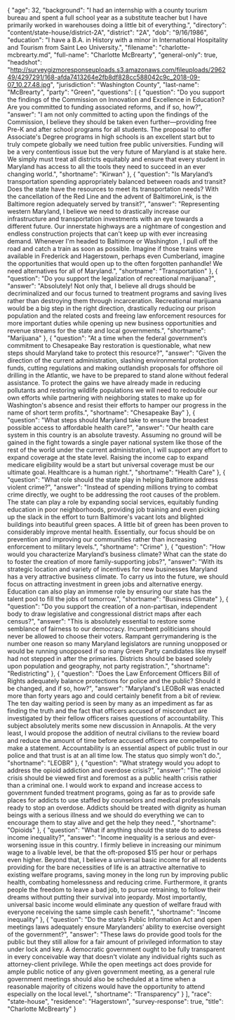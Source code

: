{
  "age": 32,
  "background": "I had an internship with a county tourism bureau and spent a full school year as a substitute teacher but I have primarily worked in warehouses doing a little bit of everything.",
  "directory": "content/state-house/district-2A",
  "district": "2A",
  "dob": "9/16/1986",
  "education": "I have a B.A. in History with a minor in International Hospitality and Tourism from Saint Leo University.",
  "filename": "charlotte-mcbrearty.md",
  "full-name": "Charlotte McBrearty",
  "general-only": true,
  "headshot": "http://surveygizmoresponseuploads.s3.amazonaws.com/fileuploads/296249/4297291/168-afda7413264e2fb8df828cc588042c9c_2018-09-07_10.27.48.jpg",
  "jurisdiction": "Washington County",
  "last-name": "McBrearty",
  "party": "Green",
  "questions": [
    {
      "question": "Do you support the findings of the Commission on Innovation and Excellence in Education? Are you committed to funding associated reforms, and if so, how?",
      "answer": "I am not only committed to acting upon the findings of the Commission, I believe they should be taken even further—providing free Pre-K and after school programs for all students. The proposal to offer Associate's Degree programs in high schools is an excellent start but to truly compete globally we need tuition free public universities. Funding will be a very contentious issue but the very future of Maryland is at stake here. We simply must treat all districts equitably and ensure that every student in Maryland has access to all the tools they need to succeed in an ever changing world.",
      "shortname": "Kirwan"
    },
    {
      "question": "Is Maryland’s transportation spending appropriately balanced between roads and transit? Does the state have the resources to meet its transportation needs? With the cancellation of the Red Line and the advent of BaltimoreLink, is the Baltimore region adequately served by transit?",
      "answer": "Representing western Maryland, I believe we need to drastically increase our infrastructure and transportation investments with an eye towards a different future. Our innerstate highways are a nightmare of congestion and endless construction projects that can't keep up with ever increasing demand. Whenever I'm headed to Baltimore or Washington , I pull off the road and catch a train as soon as possible. Imagine if those trains were available in Frederick and Hagerstown, perhaps even Cumberland, imagine the opportunities that would open up to the often forgotten panhandle! We need alternatives for all of Maryland.",
      "shortname": "Transportation"
    },
    {
      "question": "Do you support the legalization of recreational marijuana?",
      "answer": "Absolutely! Not only that, I believe all drugs should be decriminalized and our focus turned to treatment programs and saving lives rather than destroying them through incarceration. Recreational marijuana would be a big step in the right direction, drastically reducing our prison population and the related costs and freeing law enforcement resources for more important duties while opening up new business opportunities and revenue streams for the state and local governments.",
      "shortname": "Marijuana"
    },
    {
      "question": "At a time when the federal government’s commitment to Chesapeake Bay restoration is questionable, what new steps should Maryland take to protect this resource?",
      "answer": "Given the direction of the current administration, slashing environmental protection funds, cutting regulations and making outlandish proposals for offshore oil drilling in the Atlantic, we have to be prepared to stand alone without federal assistance. To protect the gains we have already made in reducing pollutants and restoring wildlife populations we will need to redouble our own efforts while partnering with neighboring states to make up for Washington's absence and resist their efforts to hamper our progress in the name of short term profits.",
      "shortname": "Chesapeake Bay"
    },
    {
      "question": "What steps should Maryland take to ensure the broadest possible access to affordable health care?",
      "answer": "Our health care system in this country is an absolute travesty. Assuming no ground will be gained in the fight towards a single payer national system like those of the rest of the world under the current administration, I will support any effort to expand coverage at the state level. Raising the income cap to expand medicare eligibility would be a start but universal coverage must be our ultimate goal. Healthcare is a human right.",
      "shortname": "Health Care"
    },
    {
      "question": "What role should the state play in helping Baltimore address violent crime?",
      "answer": "Instead of spending millions trying to combat crime directly, we ought to be addressing the root causes of the problem. The state can play a role by expanding social services, equitably funding education in poor neighborhoods, providing job training and even picking up the slack in the effort to turn Baltimore's vacant lots and blighted buildings into beautiful green spaces. A little bit of green has been proven to considerably improve mental health. Essentially, our focus should be on prevention and improving our communities rather than increasing enforcement to military levels.",
      "shortname": "Crime"
    },
    {
      "question": "How would you characterize Maryland’s business climate? What can the state do to foster the creation of more family-supporting jobs?",
      "answer": "With its strategic location and variety of incentives for new businesses Maryland has a very attractive business climate. To carry us into the future, we should focus on attracting investment in green jobs and alternative energy. Education can also play an immense role by ensuring our state has the talent pool to fill the jobs of tomorrow.",
      "shortname": "Business Climate"
    },
    {
      "question": "Do you support the creation of a non-partisan, independent body to draw legislative and congressional district maps after each census?",
      "answer": "This is absolutely essential to restore some semblance of fairness to our democracy. Incumbent politicians should never be allowed to choose their voters. Rampant gerrymandering is the number one reason so many Maryland legislators are running unopposed or would be running unopposed if so many Green Party candidates like myself had not stepped in after the primaries. Districts should be based solely upon population and geography, not party registration.",
      "shortname": "Redistricting"
    },
    {
      "question": "Does the Law Enforcement Officers Bill of Rights adequately balance protections for police and the public? Should it be changed, and if so, how?",
      "answer": "Maryland's LEOBoR was enacted more than forty years ago and could certainly benefit from a bit of review. The ten day waiting period is seen by many as an impediment as far as finding the truth and the fact that officers accused of misconduct are investigated by their fellow officers raises questions of accountability. This subject absolutely merits some new discussion in Annapolis. At the very least, I would propose the addition of neutral civilians to the review board and reduce the amount of time before accused officers are compelled to make a statement.  Accountability is an essential aspect of public trust in our police and that trust is at an all time low. The status quo simply won't do.",
      "shortname": "LEOBR"
    },
    {
      "question": "What strategy would you adopt to address the opioid addiction and overdose crisis?",
      "answer": "The opioid crisis should be viewed first and foremost as a public health crisis rather than a criminal one. I would work to expand and increase access to government funded treatment programs, going as far as to provide safe places for addicts to use staffed by counselors and medical professionals ready to stop an overdose. Addicts should be treated with dignity as human beings with a serious illness and we should do everything we can to encourage them to stay alive and get the help they need.",
      "shortname": "Opioids"
    },
    {
      "question": "What if anything should the state do to address income inequality?",
      "answer": "Income inequality is a serious and ever-worsening issue in this country. I firmly believe in increasing our minimum wage to a livable level, be that the oft-proposed  $15 per hour or perhaps even higher. Beyond that, I believe a universal basic income for all residents providing for the bare necessities of life is an attractive alternative to existing welfare programs, saving money in the long run by improving public health, combating homelessness and reducing crime. Furthermore, it grants people the freedom to leave a bad job, to pursue retraining, to follow their dreams without putting their survival into jeopardy. Most importantly, universal basic income would eliminate any question of welfare fraud with everyone receiving the same simple cash benefit.",
      "shortname": "Income inequality"
    },
    {
      "question": "Do the state’s Public Information Act and open meetings laws adequately ensure Marylanders’ ability to exercise oversight of the government?",
      "answer": "These laws do provide good tools for the public but they still allow for a fair amount of privileged information to stay under lock and key. A democratic government ought to be fully transparent in every conceivable way that doesn't violate any individual rights such as attorney-client privilege. While the open meetings act does provide for ample public notice of any given government meeting, as a general rule government meetings should also be scheduled at a time when a reasonable majority of citizens would have the opportunity to attend especially on the local level.",
      "shortname": "Transparency"
    }
  ],
  "race": "state-house",
  "residence": "Hagerstown",
  "survey-response": true,
  "title": "Charlotte McBrearty"
}
